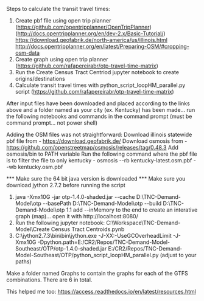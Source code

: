 Steps to calculate the transit travel times:

1. Create pbf file using open trip planner (https://github.com/opentripplanner/OpenTripPlanner) (http://docs.opentripplanner.org/en/dev-2.x/Basic-Tutorial/)
	https://download.geofabrik.de/north-america/us/illinois.html		http://docs.opentripplanner.org/en/latest/Preparing-OSM/#cropping-osm-data
2. Create graph using open trip planner (https://github.com/rafapereirabr/otp-travel-time-matrix)
3. Run the Create Census Tract Centriod jupyter notebook to create origins/destinations
4. Calculate transit travel times with python_script_loopHM_parallel.py script (https://github.com/rafapereirabr/otp-travel-time-matrix)

After input files have been downloaded and placed according to the links above and 
a folder named as your city (ex. Kentucky) has been made... run the following notebooks and 
commands in the command prompt (must be command prompt... not power shell)

Adding the OSM files was not straightforward:
Download illinois statewide pbf file from - https://download.geofabrik.de/
Download osmosis from - https://github.com/openstreetmap/osmosis/releases/tag/0.48.3
Add osmosis/bin to PATH variable
Run the following command where the pbf file is to filter the file to only kentucky - 
	osmosis --rb kentucky-latest.osm.pbf --wb kentucky.osm.pbf

*** Make sure the 64 bit java version is downloaded
*** Make sure you download jython 2.7.2 before running the script

1. java -Xmx10G -jar otp-1.4.0-shaded.jar --cache D:\TNC-Demand-Model\otp --basePath D:\TNC-Demand-Model\otp --build D:\TNC-Demand-Model\otp
1.1 add --inMemory to the end to create an interative graph (map)... open it with http://localhost:8080/
2. Run the following jupyter notebook: C:\Workspace\TNC-Demand-Model\Create Census Tract Centroids.pynb
3. C:\jython2.7.3\bin\bin\jython.exe -J-XX:-UseGCOverheadLimit -J-Xmx10G -Dpython.path=E:/CR2/Repos/TNC-Demand-Model-Southeast/OTP/otp-1.4.0-shaded.jar E:/CR2/Repos/TNC-Demand-Model-Southeast/OTP/python_script_loopHM_parallel.py (adjust to your paths)

Make a folder named Graphs to contain the graphs for each of the GTFS combinations. There 
are 6 in total.

This helped me too: https://access.readthedocs.io/en/latest/resources.html